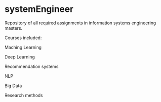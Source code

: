 # systemEngineer
Repository of all required assignments in information systems engineering masters. 

Courses included: 

Maching Learning 

Deep Learning

Recommendation systems 

NLP 

Big Data 

Research methods
